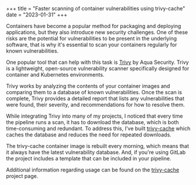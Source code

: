 +++
title = "Faster scanning of container vulnerabilities using trivy-cache"
date = "2023-01-31"
+++

Containers have become a popular method for packaging and deploying applications, but they also introduce new security challenges. One of these risks are the potential for vulnerabilities to be present in the underlying software, that is why it's essential to scan your containers regularly for known vulnerabilities.

One popular tool that can help with this task is [Trivy](https://www.aquasec.com/products/trivy/) by Aqua Security. Trivy is a lightweight, open-source vulnerability scanner specifically designed for container and Kubernetes environments.

Trivy works by analyzing the contents of your container images and comparing them to a database of known vulnerabilities. Once the scan is complete, Trivy provides a detailed report that lists any vulnerabilities that were found, their severity, and recommendations for how to resolve them.

While integrating Trivy into many of my projects, I noticed that every time the pipeline runs a scan, it has to download the database, which is both time-consuming and redundant. To address this, I've built [trivy-cache](https://gitlab.com/rahome/trivy-cache) which caches the database and reduces the need for repeated downloads.

The trivy-cache container image is rebuilt every morning, which means that it always have the latest vulnerability database. And, if you're using GitLab the project includes a template that can be included in your pipeline.

Additional information regarding usage can be found on the [trivy-cache](https://gitlab.com/rahome/trivy-cache) project page.
